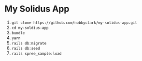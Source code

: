 # My Solidus App

1. `git clone https://github.com/nobbyclark/my-solidus-app.git`
2. `cd my-soldius-app`
3. `bundle`
4. `yarn`
5. `rails db:migrate`
6. `rails db:seed`
7. `rails spree_sample:load`
